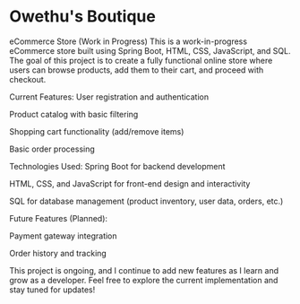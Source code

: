 # Owethu's Boutique
eCommerce Store (Work in Progress)
This is a work-in-progress eCommerce store built using Spring Boot, HTML, CSS, JavaScript, and SQL. The goal of this project is to create a fully functional online store where users can browse products, add them to their cart, and proceed with checkout.

Current Features:
User registration and authentication

Product catalog with basic filtering

Shopping cart functionality (add/remove items)

Basic order processing

Technologies Used:
Spring Boot for backend development

HTML, CSS, and JavaScript for front-end design and interactivity

SQL for database management (product inventory, user data, orders, etc.)

Future Features (Planned):

Payment gateway integration

Order history and tracking

This project is ongoing, and I continue to add new features as I learn and grow as a developer. Feel free to explore the current implementation and stay tuned for updates!
